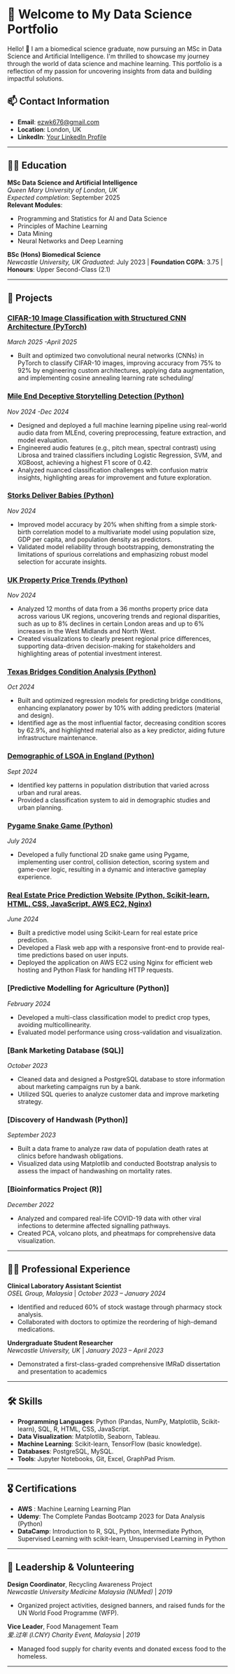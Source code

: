 # 💼 Welcome to My Data Science Portfolio

Hello! 👋 I am a biomedical science graduate, now pursuing an MSc in Data Science and Artificial Intelligence.
I'm thrilled to showcase my journey through the world of data science and machine learning. This portfolio is a reflection of my passion for uncovering insights from data and building impactful solutions. 

## 📫 Contact Information
- **Email**: ezwk676@gmail.com
- **Location**: London, UK
- **LinkedIn**: [Your LinkedIn Profile](https://www.linkedin.com/in/erica-low-9ba895151/)

---

## 🧑‍🎓 Education

**MSc Data Science and Artificial Intelligence**  
_Queen Mary University of London, UK_  
*Expected completion*: September 2025  
**Relevant Modules**:  
- Programming and Statistics for AI and Data Science
- Principles of Machine Learning
- Data Mining  
- Neural Networks and Deep Learning  

**BSc (Hons) Biomedical Science**  
_Newcastle University, UK_
*Graduated*: July 2023 | **Foundation CGPA**: 3.75 | **Honours**: Upper Second-Class (2.1)

---

## 💼 Projects
### [CIFAR-10 Image Classification with Structured CNN Architecture (PyTorch)](https://github.com/Ericazzzzzz/CIFAR-10-Image-Classification/tree/main)
*March 2025 -April 2025*
- Built and optimized two convolutional neural networks (CNNs) in PyTorch to classify CIFAR-10 images, improving accuracy from 75% to 92% by engineering custom architectures, applying data augmentation, and implementing cosine annealing learning rate scheduling/

### [Mile End Deceptive Storytelling Detection (Python)](https://github.com/Ericazzzzzz/Mile-End-Deceptive-Storytelling-Detection)
*Nov 2024 -Dec 2024*
- Designed and deployed a full machine learning pipeline using real-world audio data from MLEnd, covering preprocessing, feature extraction, and model evaluation.
- Engineered audio features (e.g., pitch mean, spectral contrast) using Librosa and trained classifiers including Logistic Regression, SVM, and XGBoost, achieving a highest F1 score of 0.42.
- Analyzed nuanced classification challenges with confusion matrix insights, highlighting areas for improvement and future exploration.
  

### [Storks Deliver Babies (Python)](https://github.com/Ericazzzzzz/Storks-Deliver-Babies)
*Nov 2024*
- Improved model accuracy by 20% when shifting from a simple stork-birth correlation model to a multivariate model using population size, GDP per capita, and population density as predictors.
- Validated model reliability through bootstrapping, demonstrating the limitations of spurious correlations and emphasizing robust model selection for accurate insights.


### [UK Property Price Trends (Python)](https://github.com/Ericazzzzzz/UK-Property-Prices-Trend)
*Nov 2024*
- Analyzed 12 months of data from a 36 months property price data across various UK regions, uncovering trends and regional disparities, such as up to 8% declines in certain London areas and up to 6% increases in the West Midlands and North West.
- Created visualizations to clearly present regional price differences, supporting data-driven decision-making for stakeholders and highlighting areas of potential investment interest.

### [Texas Bridges Condition Analysis (Python)](https://github.com/Ericazzzzzz/Texas-Bridges-Condition-Analysis)
*Oct 2024*
- Built and optimized regression models for predicting bridge conditions, enhancing explanatory power by 10% with adding predictors (material and design). 
- Identified age as the most influential factor, decreasing condition scores by 62.9%, and highlighted material also as a key predictor, aiding future infrastructure maintenance.

### [Demographic of LSOA in England (Python)](https://github.com/Ericazzzzzz/Demographics-of-LSOA-in-England)
*Sept 2024*  
- Identified key patterns in population distribution that varied across urban and rural areas.
- Provided a classification system to aid in demographic studies and urban planning.

### [Pygame Snake Game (Python)](https://github.com/Ericazzzzzz/Snake-and-Apple-Game)
*July 2024*
- Developed a fully functional 2D snake game using Pygame, implementing user control, collision detection, scoring system and game-over logic, resulting in a dynamic and interactive gameplay experience. 


### [Real Estate Price Prediction Website (Python, Scikit-learn, HTML, CSS, JavaScript, AWS EC2, Nginx)](https://github.com/Ericazzzzzz/Real-Estate-Price-Prediction)
*June 2024*  
- Built a predictive model using Scikit-Learn for real estate price prediction.
- Developed a Flask web app with a responsive front-end to provide real-time predictions based on user inputs.
- Deployed the application on AWS EC2 using Nginx for efficient web hosting and Python Flask for handling HTTP requests.


### [Predictive Modelling for Agriculture (Python)]
*February 2024*  
- Developed a multi-class classification model to predict crop types, avoiding multicollinearity.
- Evaluated model performance using cross-validation and visualization.

### [Bank Marketing Database (SQL)]
*October 2023*  
- Cleaned data and designed a PostgreSQL database to store information about marketing campaigns run by a bank.
- Utilized SQL queries to analyze customer data and improve marketing strategy.

### [Discovery of Handwash (Python)]
*September 2023*  
- Built a data frame to analyze raw data of population death rates at clinics before handwash obligations.
- Visualized data using Matplotlib and conducted Bootstrap analysis to assess the impact of handwashing on mortality rates.

### [Bioinformatics Project (R)]
*December 2022*  
- Analyzed and compared real-life COVID-19 data with other viral infections to determine affected signalling pathways.
- Created PCA, volcano plots, and pheatmaps for comprehensive data visualization.

---

## 👩‍🔬 Professional Experience

**Clinical Laboratory Assistant Scientist**  
_OSEL Group, Malaysia_ | *October 2023 – January 2024*  
- Identified and reduced 60% of stock wastage through pharmacy stock analysis.
- Collaborated with doctors to optimize the reordering of high-demand medications.

**Undergraduate Student Researcher**  
_Newcastle University, UK_ | *January 2023 – April 2023*  
- Demonstrated a first-class-graded comprehensive IMRaD dissertation and presentation to academics 

---

## 🛠️ Skills

- **Programming Languages**: Python (Pandas, NumPy, Matplotlib, Scikit-learn), SQL, R, HTML, CSS, JavaScript.
- **Data Visualization**: Matplotlib, Seaborn, Tableau.
- **Machine Learning**: Scikit-learn, TensorFlow (basic knowledge).
- **Databases**: PostgreSQL, MySQL.
- **Tools**: Jupyter Notebooks, Git, Excel, GraphPad Prism.

---

## 🎖️ Certifications

- **AWS** : Machine Learning Learning Plan
- **Udemy**: The Complete Pandas Bootcamp 2023 for Data Analysis (Python)  
- **DataCamp**: Introduction to R, SQL, Python, Intermediate Python, Supervised Learning with scikit-learn, Unsupervised Learning in Python

---

## 🤝 Leadership & Volunteering

**Design Coordinator**, Recycling Awareness Project  
_Newcastle University Medicine Malaysia (NUMed)_ | *2019*  
- Organized project activities, designed banners, and raised funds for the UN World Food Programme (WFP).

**Vice Leader**, Food Management Team  
_爱.过年 (I.CNY) Charity Event, Malaysia_ | *2019*  
- Managed food supply for charity events and donated excess food to the homeless.

---
